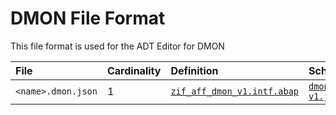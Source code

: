 # DMON File Format
This file format is used for the ADT Editor for DMON

File | Cardinality | Definition | Schema | Example
:--- | :---  | :--- | :--- | :---
`<name>.dmon.json` | 1 | [`zif_aff_dmon_v1.intf.abap`](./type/zif_aff_dmon_v1.intf.abap) | [`dmon-v1.json`](./dmon-v1.json) | [`zadf_ext_simple_daemon_example.dmon.json`](./examples/zadf_ext_simple_daemon_example.dmon.json)

